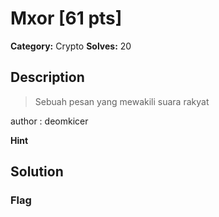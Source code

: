 # Mxor [61 pts]

**Category:** Crypto
**Solves:** 20

## Description
>Sebuah pesan yang mewakili suara rakyat

author : deomkicer

**Hint**


## Solution

### Flag

